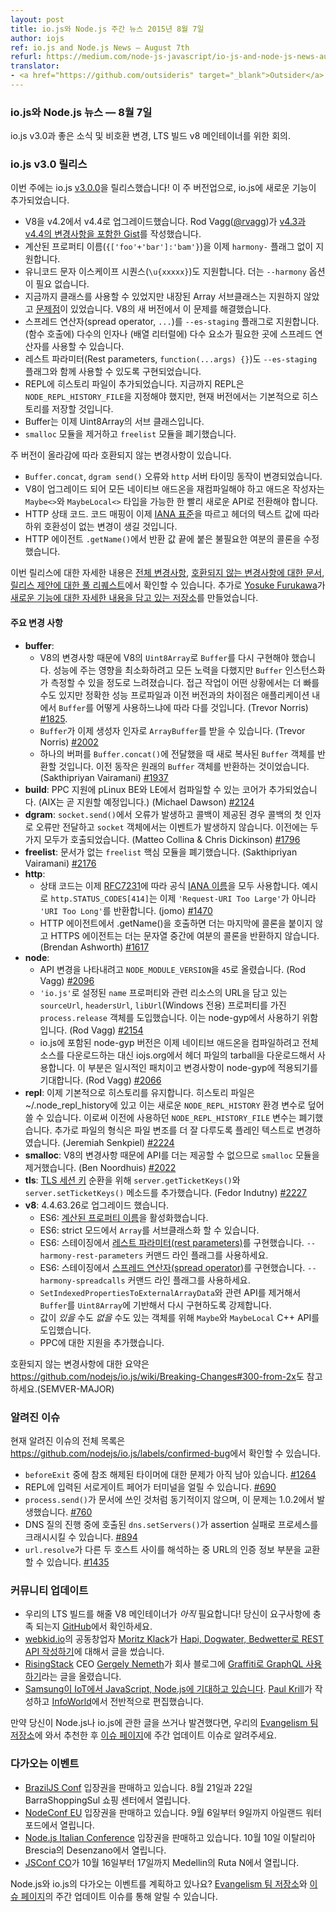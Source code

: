 ```yaml
---
layout: post
title: io.js와 Node.js 주간 뉴스 2015년 8월 7일
author: iojs
ref: io.js and Node.js News — August 7th
refurl: https://medium.com/node-js-javascript/io-js-and-node-js-news-august-7th-49d7c3f09810
translator:
- <a href="https://github.com/outsideris" target="_blank">Outsider</a>
---
```


<!--
### io.js and Node.js News — August 7th
io.js v3.0 and the new goodness, breaking changes, and our ongoing call for an LTS build V8 maintainer.
-->

### io.js와 Node.js 뉴스  — 8월 7일
io.js v3.0과 좋은 소식 및 비호환 변경, LTS 빌드 v8 메인테이너를 위한 회의.

<!--
### io.js v3.0 Release
-->
### io.js v3.0 릴리스

<!--
This week, io.js [v3.0.0](https://iojs.org/dist/v3.0.0/) is released! Since this is a major version bump, new features have been introduced to io.js. These are:
-->
이번 주에는 io.js [v3.0.0](https://iojs.org/dist/v3.0.0/)을 릴리스했습니다! 이 주 버전업으로, io.js에 새로운 기능이 추가되었습니다.

<!--
- V8 upgrade from v4.2 to v4.4. Rod Vagg ([@rvagg](http://twitter.com/rvagg)) has [a Gist containing the changelogs of v4.3 and v4.4](https://gist.github.com/rvagg/1f115074cb3c890985bf).
- Computed property names (`{['foo'+'bar']:'bam'}`) is now shipped without the need for any `harmony-` flag.
- Unicode escape sequence (`\u{xxxxx}`) is also shipped. There is no need for the `--harmony` option anymore.
- Previously classes are available but built-in Array subclasses are not supported or [problematic](https://code.google.com/p/v8/issues/detail?can=2&q=3930&colspec=ID%20Type%20Status%20Priority%20Owner%20Summary%20HW%20OS%20Area%20Stars&id=3930). The new version of V8 has solved this problem.
- The spread operator (`...`) is supported with the `--es-staging` flag. This allows you to use it in places where multiple arguments (for function calls) or multiple elements (for array literals) are expected.
- The Rest parameters (`function(...args) {}`) are implemented behind the `--es-staging` flag as well.
- REPL now gets a history file. Previously REPL needs to specify `NODE_REPL_HISTORY_FILE` but the current version will have the history saved by default.
- Buffer is now a subclass of Uint8Array.
- The `smalloc` module has been removed, and the `freelist` module has now been deprecated.
-->

- V8을 v4.2에서 v4.4로 업그레이드했습니다. Rod Vagg([@rvagg](http://twitter.com/rvagg))가 [v4.3과 v4.4의 변경사항을 포함한 Gist](https://gist.github.com/rvagg/1f115074cb3c890985bf)를 작성했습니다.
- 계산된 프로퍼티 이름(`{['foo'+'bar']:'bam'}`)을 이제 `harmony-` 플래그 없이 지원합니다.
- 유니코드 문자 이스케이프 시퀀스(`\u{xxxxx}`)도 지원합니다. 더는 `--harmony` 옵션이 필요 없습니다.
- 지금까지 클래스를 사용할 수 있었지만 내장된 Array 서브클래스는 지원하지 않았고 [문제점](https://code.google.com/p/v8/issues/detail?can=2&q=3930&colspec=ID%20Type%20Status%20Priority%20Owner%20Summary%20HW%20OS%20Area%20Stars&id=3930)이 있었습니다. V8의 새 버전에서 이 문제를 해결했습니다.
- 스프레드 연산자(spread operator, `...`)를 `--es-staging` 플래그로 지원합니다. (함수 호출에) 다수의 인자나 (배열 리터럴에) 다수 요소가 필요한 곳에 스프레드 연산자를 사용할 수 있습니다.
- 레스트 파라미터(Rest parameters, `function(...args) {}`)도 `--es-staging` 플래그와 함께 사용할 수 있도록 구현되었습니다.
- REPL에 히스토리 파일이 추가되었습니다. 지금까지 REPL은 `NODE_REPL_HISTORY_FILE`을 지정해야 했지만, 현재 버전에서는 기본적으로 히스토리를 저장할 것입니다.
- Buffer는 이제 Uint8Array의 서브 클래스입니다.
- `smalloc` 모듈을 제거하고 `freelist` 모듈을 폐기했습니다.

<!--
With a major version bump, there are also breaking changes. These include:
- Changes on `Buffer.concat`, `dgram send()` error and `http` server timing behaviors.
- The upgrade on V8, which gives the need for recompiling of all native add-ons and the new `Maybe<>` and `MaybeLocal<>` types for add-on authors to transition to these new APIs as soon as possible.
- HTTP status codes. The code mappings conform to the [IANA standard](http://www.iana.org/assignments/http-status-codes/http-status-codes.xhtml) now and will be a backwards incompatible change to consumers that depend on the text value of a header.
- The HTTP agent `.getName()`, which fixes the unnecessary extra colon at the end of the return values.
-->

주 버전이 올라감에 따라 호환되지 않는 변경사항이 있습니다.
- `Buffer.concat`, `dgram send()` 오류와 `http` 서버 타이밍 동작이 변경되었습니다.
- V8이 업그레이드 되어 모든 네이티브 애드온을 재컴파일해야 하고 애드온 작성자는 `Maybe<>`와 `MaybeLocal<>` 타입을 가능한 한 빨리 새로운 API로 전환해야 합니다.
- HTTP 상태 코드. 코드 매핑이 이제 [IANA 표준](http://www.iana.org/assignments/http-status-codes/http-status-codes.xhtml)을 따르고 헤더의 텍스트 값에 따라 하위 호환성이 없는 변경이 생길 것입니다.
- HTTP 에이전트 `.getName()`에서 반환 값 끝에 붙은 불필요한 여분의 콜론을 수정했습니다.

<!--
You can find out more information about this release in the [complete changelog](https://github.com/nodejs/io.js/blob/master/CHANGELOG.md), the [Breaking Changes document](https://github.com/nodejs/io.js/wiki/Breaking-Changes#300-from-2x) and the [pull request for the release proposal](https://github.com/nodejs/io.js/pull/2299). In addition, [Yosuke Furukawa](https://twitter.com/yosuke_furukawa) has made a [repo with details about the new features](https://github.com/yosuke-furukawa/iojs-new-features).
-->

이번 릴리스에 대한 자세한 내용은 [전체 변경사항](https://github.com/nodejs/io.js/blob/master/CHANGELOG.md), [호환되지 않는 변경사항에 대한 문서](https://github.com/nodejs/io.js/wiki/Breaking-Changes#300-from-2x), [릴리스 제안에 대한 풀 리퀘스트](https://github.com/nodejs/io.js/pull/2299)에서 확인할 수 있습니다. 추가로 [Yosuke Furukawa](https://twitter.com/yosuke_furukawa)가 [새로운 기능에 대한 자세한 내용을 담고 있는 저장소](https://github.com/yosuke-furukawa/iojs-new-features)를 만들었습니다.

<!--
#### Notable changes
-->

#### 주요 변경 사항

<!--
* **buffer**:
  * Due to changes in V8, it has been necessary to reimplement `Buffer` on top of V8's `Uint8Array`. Every effort has been made to minimize the performance impact, however `Buffer` instantiation is measurably slower. Access operations may be faster in some circumstances but the exact performance profile and difference over previous versions will depend on how `Buffer` is used within applications. (Trevor Norris) [#1825](https://github.com/nodejs/io.js/pull/1825).
  * `Buffer` can now take `ArrayBuffer`s as a constructor argument (Trevor Norris) [#2002](https://github.com/nodejs/io.js/pull/2002).
  * When a single buffer is passed to `Buffer.concat()`, a new, copied `Buffer` object will be returned; previous behavior was to return the original `Buffer` object (Sakthipriyan Vairamani) [#1937](https://github.com/nodejs/io.js/pull/1937).
* **build**: PPC support has been added to core to allow compiling on pLinux BE and LE (AIX support coming soon) (Michael Dawson) [#2124](https://github.com/nodejs/io.js/pull/2124).
* **dgram**: If an error occurs within `socket.send()` and a callback has been provided, the error is only passed as the first argument to the callback and not emitted on the `socket` object; previous behavior was to do both (Matteo Collina & Chris Dickinson) [#1796](https://github.com/nodejs/io.js/pull/1796)
* **freelist**: Deprecate the undocumented `freelist` core module (Sakthipriyan Vairamani) [#2176](https://github.com/nodejs/io.js/pull/2176).
* **http**:
  * Status codes now all use the official [IANA names](http://www.iana.org/assignments/http-status-codes) as per [RFC7231](https://tools.ietf.org/html/rfc7231), e.g. `http.STATUS_CODES[414]` now returns `'URI Too Long'` rather than `'Request-URI Too Large'` (jomo) [#1470](https://github.com/nodejs/io.js/pull/1470).
  * Calling .getName() on an HTTP agent no longer returns a trailing colon, HTTPS agents will no longer return an extra colon near the middle of the string (Brendan Ashworth) [#1617](https://github.com/nodejs/io.js/pull/1617).
* **node**:
  * `NODE_MODULE_VERSION` has been bumped to `45` to reflect the break in ABI (Rod Vagg) [#2096](https://github.com/nodejs/io.js/pull/2096).
  * Introduce a new `process.release` object that contains a `name` property set to `'io.js'` and `sourceUrl`, `headersUrl` and `libUrl` (Windows only) properties containing URLs for the relevant resources; this is intended to be used by node-gyp (Rod Vagg) [#2154](https://github.com/nodejs/io.js/pull/2154).
  * The version of node-gyp bundled with io.js now downloads and uses a tarball of header files from iojs.org rather than the full source for compiling native add-ons; it is hoped this is a temporary floating patch and the change will be upstreamed to node-gyp soon (Rod Vagg) [#2066](https://github.com/nodejs/io.js/pull/2066).
* **repl**: Persistent history is now enabled by default. The history file is located at ~/.node_repl_history, which can be overridden by the new environment variable `NODE_REPL_HISTORY`. This deprecates the previous `NODE_REPL_HISTORY_FILE` variable. Additionally, the format of the file has been changed to plain text to better handle file corruption. (Jeremiah Senkpiel) [#2224](https://github.com/nodejs/io.js/pull/2224).
* **smalloc**: The `smalloc` module has been removed as it is no longer possible to provide the API due to changes in V8 (Ben Noordhuis) [#2022](https://github.com/nodejs/io.js/pull/2022).
* **tls**: Add `server.getTicketKeys()` and `server.setTicketKeys()` methods for [TLS session key](https://www.ietf.org/rfc/rfc5077.txt) rotation (Fedor Indutny) [#2227](https://github.com/nodejs/io.js/pull/2227).
* **v8**: Upgraded to 4.4.63.26
  * ES6: Enabled [computed property names](https://developer.mozilla.org/en-US/docs/Web/JavaScript/Reference/Operators/Object_initializer#Computed_property_names)
  * ES6: `Array` can now be subclassed in strict mode
  * ES6: Implement [rest parameters](https://developer.mozilla.org/en/docs/Web/JavaScript/Reference/Functions/rest_parameters) in staging, use the `--harmony-rest-parameters` command line flag
  * ES6: Implement the [spread operator](https://developer.mozilla.org/en-US/docs/Web/JavaScript/Reference/Operators/Spread_operator) in staging, use the `--harmony-spreadcalls` command line flag
  * Removed `SetIndexedPropertiesToExternalArrayData` and related APIs, forcing a shift to `Buffer` to be reimplemented based on `Uint8Array`
  * Introduction of `Maybe` and `MaybeLocal` C++ API for objects which _may_ or _may not_ have a value.
  * Added support for PPC

See also https://github.com/nodejs/io.js/wiki/Breaking-Changes#300-from-2x for a summary of the breaking changes (SEMVER-MAJOR).
-->

* **buffer**:
  * V8의 변경사항 때문에 V8의 `Uint8Array`로 `Buffer`를 다시 구현해야 했습니다. 성능에 주는 영향을 최소화하려고 모든 노력을 다했지만 `Buffer` 인스턴스화가 측정할 수 있을 정도로 느려졌습니다. 접근 작업이 어떤 상황에서는 더 빠를 수도 있지만 정확한 성능 프로파일과 이전 버전과의 차이점은 애플리케이션 내에서 `Buffer`를 어떻게 사용하느냐에 따라 다를 것입니다. (Trevor Norris) [#1825](https://github.com/nodejs/io.js/pull/1825).
  * `Buffer`가 이제 생성자 인자로 `ArrayBuffer`를 받을 수 있습니다. (Trevor Norris) [#2002](https://github.com/nodejs/io.js/pull/2002)
  * 하나의 버퍼를 `Buffer.concat()`에 전달했을 때 새로 복사된 `Buffer` 객체를 반환할 것입니다. 이전 동작은 원래의 `Buffer` 객체를 반환하는 것이었습니다. (Sakthipriyan Vairamani) [#1937](https://github.com/nodejs/io.js/pull/1937)
* **build**: PPC 지원에 pLinux BE와 LE에서 컴파일할 수 있는 코어가 추가되었습니다. (AIX는 곧 지원할 예정입니다.) (Michael Dawson) [#2124](https://github.com/nodejs/io.js/pull/2124)
* **dgram**: `socket.send()`에서 오류가 발생하고 콜백이 제공된 경우 콜백의 첫 인자로 오류만 전달하고 `socket` 객체에서는 이벤트가 발생하지 않습니다. 이전에는 두 가지 모두가 호출되었습니다. (Matteo Collina & Chris Dickinson) [#1796](https://github.com/nodejs/io.js/pull/1796)
* **freelist**: 문서가 없는 `freelist` 핵심 모듈을 폐기했습니다. (Sakthipriyan Vairamani) [#2176](https://github.com/nodejs/io.js/pull/2176)
* **http**:
  * 상태 코드는 이제 [RFC7231](https://tools.ietf.org/html/rfc7231)에 따라 공식 [IANA 이름](http://www.iana.org/assignments/http-status-codes)을 모두 사용합니다. 예시로 `http.STATUS_CODES[414]`는 이제 `'Request-URI Too Large'`가 아니라 `'URI Too Long'`를 반환합니다. (jomo) [#1470](https://github.com/nodejs/io.js/pull/1470)
  * HTTP 에이전트에서 .getName()을 호출하면 더는 마지막에 콜론을 붙이지 않고 HTTPS 에이전트는 더는 문자열 중간에 여분의 콜론을 반환하지 않습니다. (Brendan Ashworth) [#1617](https://github.com/nodejs/io.js/pull/1617)
* **node**:
  * API 변경을 나타내려고 `NODE_MODULE_VERSION`을 `45`로 올렸습니다. (Rod Vagg) [#2096](https://github.com/nodejs/io.js/pull/2096)
  * `'io.js'`로 설정된 `name` 프로퍼티와 관련 리소스의 URL을 담고 있는 `sourceUrl`, `headersUrl`, `libUrl`(Windows 전용) 프로퍼티를 가진 `process.release` 객체를 도입했습니다. 이는 node-gyp에서 사용하기 위함입니다. (Rod Vagg) [#2154](https://github.com/nodejs/io.js/pull/2154)
  * io.js에 포함된 node-gyp 버전은 이제 네이티브 애드온을 컴파일하려고 전체 소스를 다운로드하는 대신 iojs.org에서 헤더 파일의 tarball을 다운로드해서 사용합니다. 이 부분은 일시적인 패치이고 변경사항이 node-gyp에 적용되기를 기대합니다. (Rod Vagg) [#2066](https://github.com/nodejs/io.js/pull/2066)
* **repl**: 이제 기본적으로 히스토리를 유지합니다. 히스토리 파일은 ~/.node_repl_history에 있고 이는 새로운 `NODE_REPL_HISTORY` 환경 변수로 덮어쓸 수 있습니다. 이로써 이전에 사용하던 `NODE_REPL_HISTORY_FILE` 변수는 폐기했습니다. 추가로 파일의 형식은 파일 변조를 더 잘 다루도록 플레인 텍스트로 변경하였습니다. (Jeremiah Senkpiel) [#2224](https://github.com/nodejs/io.js/pull/2224)
* **smalloc**: V8의 변경사항 때문에 API를 더는 제공할 수 없으므로 `smalloc` 모듈을 제거했습니다. (Ben Noordhuis) [#2022](https://github.com/nodejs/io.js/pull/2022)
* **tls**: [TLS 세션 키](https://www.ietf.org/rfc/rfc5077.txt) 순환을 위해 `server.getTicketKeys()`와 `server.setTicketKeys()` 메소드를 추가했습니다. (Fedor Indutny) [#2227](https://github.com/nodejs/io.js/pull/2227)
* **v8**: 4.4.63.26로 업그레이드 했습니다.
  * ES6: [계산된 프로퍼티 이름](https://developer.mozilla.org/en-US/docs/Web/JavaScript/Reference/Operators/Object_initializer#Computed_property_names)을 활성화했습니다.
  * ES6: strict 모드에서 `Array`를 서브클래스화 할 수 있습니다.
  * ES6: 스테이징에서 [레스트 파라미터(rest parameters)](https://developer.mozilla.org/en/docs/Web/JavaScript/Reference/Functions/rest_parameters)를 구현했습니다. `--harmony-rest-parameters` 커맨드 라인 플래그를 사용하세요.
  * ES6: 스테이징에서 [스프레드 연산자(spread operator)](https://developer.mozilla.org/en-US/docs/Web/JavaScript/Reference/Operators/Spread_operator)를 구현했습니다. `--harmony-spreadcalls` 커맨드 라인 플래그를 사용하세요.
  * `SetIndexedPropertiesToExternalArrayData`와 관련 API를 제거해서 `Buffer`를 `Uint8Array`에 기반해서 다시 구현하도록 강제합니다.
  * 값이 _있을_ 수도 _없을_ 수도 있는 객체를 위해 `Maybe`와 `MaybeLocal` C++ API를 도입했습니다.
  * PPC에 대한 지원을 추가했습니다.

호환되지 않는 변경사항에 대한 요약은 <https://github.com/nodejs/io.js/wiki/Breaking-Changes#300-from-2x>도 참고하세요.(SEMVER-MAJOR)

<!--
#### Known issues

See https://github.com/nodejs/io.js/labels/confirmed-bug for complete and current list of known issues.

* Some problems with unreferenced timers running during `beforeExit` are still to be resolved. See [#1264](https://github.com/nodejs/io.js/issues/1264).
* Surrogate pair in REPL can freeze terminal. [#690](https://github.com/nodejs/io.js/issues/690)
* `process.send()` is not synchronous as the docs suggest, a regression introduced in 1.0.2, see [#760](https://github.com/nodejs/io.js/issues/760).
* Calling `dns.setServers()` while a DNS query is in progress can cause the process to crash on a failed assertion. [#894](https://github.com/nodejs/io.js/issues/894)
* `url.resolve` may transfer the auth portion of the url when resolving between two full hosts, see [#1435](https://github.com/nodejs/io.js/issues/1435).
-->

### 알려진 이슈

현재 알려진 이슈의 전체 목록은
<https://github.com/nodejs/io.js/labels/confirmed-bug>에서 확인할 수 있습니다.

* `beforeExit` 중에 참조 해제된 타이머에 대한 문제가 아직 남아 있습니다. [#1264](https://github.com/nodejs/io.js/issues/1264)
* REPL에 입력된 서로게이트 페어가 터미널을 얼릴 수 있습니다. [#690](https://github.com/nodejs/io.js/issues/690)
* `process.send()`가 문서에 쓰인 것처럼 동기적이지 않으며, 이 문제는 1.0.2에서 발생했습니다. [#760](https://github.com/nodejs/io.js/issues/760)
* DNS 질의 진행 중에 호출된 `dns.setServers()`가 assertion 실패로 프로세스를 크래시시킬 수 있습니다. [#894](https://github.com/nodejs/io.js/issues/894)
* `url.resolve`가 다른 두 호스트 사이를 해석하는 중 URL의 인증 정보 부분을 교환할 수 있습니다. [#1435](https://github.com/nodejs/io.js/issues/1435)

<!--
### Community Updates

* We *still* need a V8 maintainer for our LTS build! Head on over [to GitHub](https://github.com/nodejs/LTS/issues/28) to see if the requirements match your capabilities.
* [webkid.io](http://webkid.io) co-founder [Moritz Klack](http://twitter.com/moklick) has written about [creating a REST API with Hapi, Dogwater and Bedwetter](http://blog.webkid.io/how-to-create-a-rest-api-with-hapi/?utm_source=io.js+and+Node.js+News&utm_medium=article).
* [RisingStack](http://risingstack.com) CEO [Gergely Nemeth](http://twitter.com/nthgergo) has a post in the company blog about [using GraphQL with Graffiti](https://blog.risingstack.com/start-using-graphql-with-graffiti/?utm_source=io.js+and+Node.js+News&utm_medium=article).
* [Samsung banks on JavaScript, Node.js for IoT](http://www.infoworld.com/article/2953719/javascript/samsung-banks-on-javascript-node-js-for-iot.html?utm_source=io.js+and+Node.js+News&utm_medium=article), as reported by [Paul Krill](https://twitter.com/pjkrill), editor at large at [InfoWorld](http://www.infoworld.com/).

If you have spotted or written something about Node.js and io.js, do come over to our [Evangelism team repo](https://github.com/nodejs/evangelism) and suggest it on the [Issues page](https://github.com/nodejs/evangelism/issues), specifically the Weekly Updates issue.
-->

### 커뮤니티 업데이트

* 우리의 LTS 빌드를 해줄 V8 메인테이너가 *아직* 필요합니다! 당신이 요구사항에 충족 되는지 [GitHub](https://github.com/nodejs/LTS/issues/28)에서 확인하세요.
* [webkid.io](http://webkid.io)의 공동창업자 [Moritz Klack](http://twitter.com/moklick)가 [Hapi, Dogwater, Bedwetter로 REST API 작성하기](http://blog.webkid.io/how-to-create-a-rest-api-with-hapi/?utm_source=io.js+and+Node.js+News&utm_medium=article)에 대해서 글을 썼습니다.
* [RisingStack](http://risingstack.com) CEO [Gergely Nemeth](http://twitter.com/nthgergo)가 회사 블로그에 [Graffiti로 GraphQL 사용하기](https://blog.risingstack.com/start-using-graphql-with-graffiti/?utm_source=io.js+and+Node.js+News&utm_medium=article)라는 글을 올렸습니다.
* [Samsung이 IoT에서 JavaScript, Node.js에 기대하고 있습니다](http://www.infoworld.com/article/2953719/javascript/samsung-banks-on-javascript-node-js-for-iot.html?utm_source=io.js+and+Node.js+News&utm_medium=article). [Paul Krill](https://twitter.com/pjkrill)가 작성하고 [InfoWorld](http://www.infoworld.com/)에서 전반적으로 편집했습니다.

만약 당신이 Node.js나 io.js에 관한 글을 쓰거나 발견했다면, 우리의 [Evangelism 팀 저장소](https://github.com/nodejs/evangelism)에 와서 추천한 후 [이슈 페이지](https://github.com/nodejs/evangelism/issues)에 주간 업데이트 이슈로 알려주세요.

<!--
### Upcoming Events

* [BrazilJS Conf](http://braziljs.com.br/) tickets are on sale, August 21st - 22nd at Shopping Center BarraShoppingSul
* [NodeConf EU](http://nodeconf.eu/) tickets are on sale, September 6th - 9th at Waterford, Ireland
* [Node.js Italian Conference](http://nodejsconf.it/) tickets are on sale, October 10th at Desenzano - Brescia, Italy
* [JSConf CO](http://www.jsconf.co/), October 16th - 17th at Ruta N, Medellin

Have an event about Node.js and io.js coming up? You can put your events here through the [Evangelism team repo](https://github.com/nodejs/evangelism) and announce it in the [Issues page](https://github.com/nodejs/evangelism/issues), specifically the Weekly Updates issue.
-->

### 다가오는 이벤트

* [BrazilJS Conf](http://braziljs.com.br/) 입장권을 판매하고 있습니다. 8월 21일과 22일 BarraShoppingSul 쇼핑 센터에서 열립니다.
* [NodeConf EU](http://nodeconf.eu/) 입장권을 판매하고 있습니다. 9월 6일부터 9일까지 아일랜드 워터포드에서 열립니다.
* [Node.js Italian Conference](http://nodejsconf.it/) 입장권을 판매하고 있습니다. 10월 10일 이탈리아 Brescia의 Desenzano에서 열립니다.
* [JSConf CO](http://www.jsconf.co/)가 10월 16일부터 17일까지 Medellin의 Ruta N에서 열립니다.

Node.js와 io.js의 다가오는 이벤트를 계획하고 있나요? [Evangelism 팀 저장소](https://github.com/nodejs/evangelism)와 [이슈 페이지](https://github.com/nodejs/evangelism/issues)의 주간 업데이트 이슈를 통해 알릴 수 있습니다.
